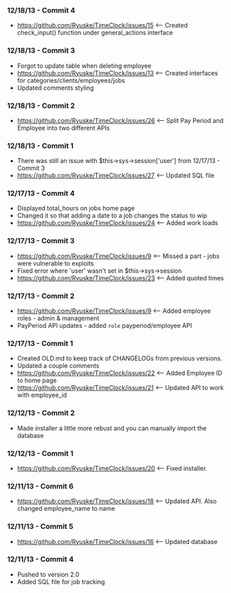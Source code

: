 ### 12/18/13 - Commit 4 ###
* https://github.com/Ryuske/TimeClock/issues/15 <-- Created check_input() function under general_actions interface

### 12/18/13 - Commit 3 ###
* Forgot to update table when deleting employee
* https://github.com/Ryuske/TimeClock/issues/13 <-- Created interfaces for categories/clients/employees/jobs
* Updated comments styling

### 12/18/13 - Commit 2 ###
* https://github.com/Ryuske/TimeClock/issues/26 <-- Split Pay Period and Employee into two different APIs

### 12/18/13 - Commit 1 ###
* There was still an issue with $this->sys->session['user'] from 12/17/13 - Commit 3
* https://github.com/Ryuske/TimeClock/issues/27 <-- Updated SQL file

### 12/17/13 - Commit 4 ###
* Displayed total_hours on jobs home page
* Changed it so that adding a date to a job changes the status to wip
* https://github.com/Ryuske/TimeClock/issues/24 <-- Added work loads

### 12/17/13 - Commit 3 ###
* https://github.com/Ryuske/TimeClock/issues/9 <-- Missed a part - jobs were vulnerable to exploits
* Fixed error where 'user' wasn't set in $this->sys->session
* https://github.com/Ryuske/TimeClock/issues/23 <-- Added quoted times

### 12/17/13 - Commit 2 ###
* https://github.com/Ryuske/TimeClock/issues/9 <-- Added employee roles - admin & management
* PayPeriod API updates - added `role` payperiod/employee API

### 12/17/13 - Commit 1 ###
* Created OLD.md to keep track of CHANGELOGs from previous versions.
* Updated a couple comments
* https://github.com/Ryuske/TimeClock/issues/22 <-- Added Employee ID to home page
* https://github.com/Ryuske/TimeClock/issues/21 <-- Updated API to work with employee_id

### 12/12/13 - Commit 2 ###
* Made installer a little more rebust and you can manually import the database

### 12/12/13 - Commit 1 ###
* https://github.com/Ryuske/TimeClock/issues/20 <-- Fixed installer.

### 12/11/13 - Commit 6 ###
* https://github.com/Ryuske/TimeClock/issues/18 <-- Updated API. Also changed employee_name to name

### 12/11/13 - Commit 5 ###
* https://github.com/Ryuske/TimeClock/issues/16 <-- Updated database

### 12/11/13 - Commit 4 ###
* Pushed to version 2.0
* Added SQL file for job tracking